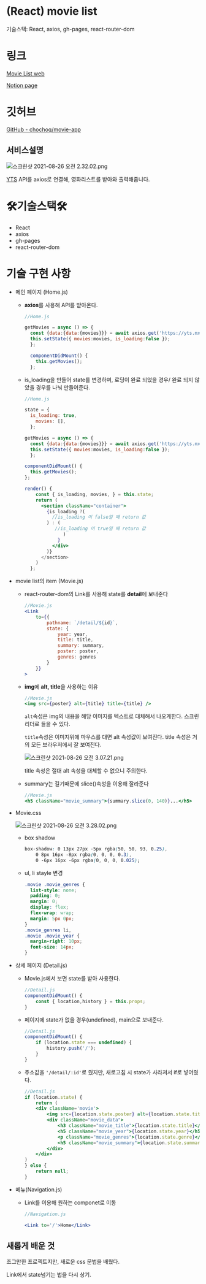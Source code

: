 # (React) movie list

기술스택: React, axios, gh-pages, react-router-dom


# 링크

[Movie List web](https://chochoq.github.io/movie-app/#/)

[Notion page](https://persistent-fruit-85b.notion.site/React-movie-list-3c9a929c319b42b588104d32629664e5)

# 깃허브

[GitHub - chochoq/movie-app](https://github.com/chochoq/movie-app)

## **서비스설명**

![스크린샷 2021-08-26 오전 2.32.02.png](https://persistent-fruit-85b.notion.site/image/https%3A%2F%2Fs3-us-west-2.amazonaws.com%2Fsecure.notion-static.com%2Fed95602f-23d3-4400-9258-9d3d7e4bb7f0%2F%E1%84%89%E1%85%B3%E1%84%8F%E1%85%B3%E1%84%85%E1%85%B5%E1%86%AB%E1%84%89%E1%85%A3%E1%86%BA_2021-08-26_%E1%84%8B%E1%85%A9%E1%84%8C%E1%85%A5%E1%86%AB_2.32.02.png?table=block&id=32ddbd6a-9b1d-449c-b41f-dc6b535f4f82&spaceId=a07b9679-e55c-4b34-ad51-a4e7fac6c83a&width=6680&userId=&cache=v2)

[YTS](https://yts.mx/) API를 axios로 연결해, 영화리스트를 받아와 출력해줍니다.

# 🛠기술스택🛠

- React
- axios
- gh-pages
- react-router-dom

# 기술 구현 사항

- 메인 페이지 (Home.js)
    - **axios**를 사용해 API를 받아온다.

        ```jsx
        //Home.js

        getMovies = async () => {
          const {data:{data:{movies}}} = await axios.get('https://yts.mx/api/v2/list_movies.json?sort_by=rating');
          this.setState({ movies:movies, is_loading:false });
          };

          componentDidMount() {
            this.getMovies();
          };
        ```

    - is_loading을 만들어 state를 변경하며, 로딩이 완료 되었을 경우/ 완료 되지 않았을 경우를 나눠 만들어준다.

        ```jsx
        //Home.js

        state = {
          is_loading: true,
        	movies: [],
          };

        getMovies = async () => {
          const {data:{data:{movies}}} = await axios.get('https://yts.mx/api/v2/list_movies.json?sort_by=rating');
          this.setState({ movies:movies, is_loading:false });
          };

        componentDidMount() {
          this.getMovies();
        };

        render() {
            const { is_loading, movies, } = this.state;
            return (
              <section className="container">
                {is_loading ?(
                  //is_loading 이 false일 때 return 값
                ) : (
                   //is_loading 이 true일 때 return 값
                      )
                    }
                  </div>
                )}
              </section>
            )
          };
        ```

- movie list의 item (Movie.js)
    - react-router-dom의 Link를 사용해 state를 **detail**에 보내준다

        ```jsx
        //Movie.js
        <Link
            to={{
                pathname: `/detail/${id}`,
                state: {
                    year: year,
                    title: title,
                    summary: summary,
                    poster: poster,
                    genres: genres
                }   
            }}
        >
        ```

    - **img**에 **alt, title**을 사용하는 이유

        ```jsx
        //Movie.js
        <img src={poster} alt={title} title={title} />
        ```

        `alt`속성은 img의 내용을 해당 이미지를 텍스트로 대체해서 나오게한다. 스크린 리더로 들을 수 있다.

        `title`속성은 이미지위에 마우스를 대면 alt 속성값이 보여진다. title 속성은 거의 모든 브라우저에서 잘 보여진다.

        ![스크린샷 2021-08-26 오전 3.07.21.png](https://persistent-fruit-85b.notion.site/image/https%3A%2F%2Fs3-us-west-2.amazonaws.com%2Fsecure.notion-static.com%2Fea6d668b-bcff-4a86-bee5-ee3df0b7660c%2F%E1%84%89%E1%85%B3%E1%84%8F%E1%85%B3%E1%84%85%E1%85%B5%E1%86%AB%E1%84%89%E1%85%A3%E1%86%BA_2021-08-26_%E1%84%8B%E1%85%A9%E1%84%8C%E1%85%A5%E1%86%AB_3.07.21.png?table=block&id=ca4a9376-d2c2-4181-9545-63713f5a076f&spaceId=a07b9679-e55c-4b34-ad51-a4e7fac6c83a&width=1310&userId=&cache=v2)

        title 속성은 절대 alt 속성을 대체할 수 없으니 주의한다.

    - summary는 길기때문에 slice()속성을 이용해 잘라준다

        ```jsx
        //Movie.js
        <h5 className="movie_summary">{summary.slice(0, 140)}...</h5>
        ```

- Movie.css

    ![스크린샷 2021-08-26 오전 3.28.02.png](https://persistent-fruit-85b.notion.site/image/https%3A%2F%2Fs3-us-west-2.amazonaws.com%2Fsecure.notion-static.com%2Fc1888cdf-9c81-4f2d-a00f-4751dc92f8ce%2F%E1%84%89%E1%85%B3%E1%84%8F%E1%85%B3%E1%84%85%E1%85%B5%E1%86%AB%E1%84%89%E1%85%A3%E1%86%BA_2021-08-26_%E1%84%8B%E1%85%A9%E1%84%8C%E1%85%A5%E1%86%AB_3.28.02.png?table=block&id=0b60e217-af72-4e27-a024-26d9e8f9106c&spaceId=a07b9679-e55c-4b34-ad51-a4e7fac6c83a&width=770&userId=&cache=v2)

    - box shadow

        ```css
        box-shadow: 0 13px 27px -5px rgba(50, 50, 93, 0.25),
            0 8px 16px -8px rgba(0, 0, 0, 0.3), 
            0 -6px 16px -6px rgba(0, 0, 0, 0.025);
        ```

    - ul, li stayle 변경

        ```css
        .movie .movie_genres {
          list-style: none;
          padding: 0;
          margin: 0;
          display: flex;
          flex-wrap: wrap;
          margin: 5px 0px;
        }
        .movie_genres li,
        .movie .movie_year {
          margin-right: 10px;
          font-size: 14px;
        }
        ```

- 상세 페이지 (Detail.js)
    - Movie.js에서 보면 state를 받아 사용한다.

        ```jsx
        //Detail.js
        componentDidMount() {
            const { location,history } = this.props;
        }
        ```

    - 페이지에 state가 없을 경우(undefined), main으로 보내준다.

        ```jsx
        //Detail.js
        componentDidMount() {
            if (location.state === undefined) {
                history.push('/');
            }
        }
        ```

    - 주소값을 `'/detail/:id'`로 줬지만, 새로고침 시 state가 사라져서 if로 넣어줬다.

        ```jsx
        //Detail.js
        if (location.state) {
            return (
            <div className='movie'>
                <img src={location.state.poster} alt={location.state.title} title={location.state.title} />
                <div className="movie_data">
                    <h3 className="movie_title">{location.state.title}</h3>
                    <h5 className="movie_year">{location.state.year}</h5>
                    <p className="movie_genres">{location.state.genre}</p>
                    <h5 className="movie_summary">{location.state.summary}</h5>
                </div>
            </div>
        )
        } else {
            return null;
        }
        ```

- 메뉴(Navigation.js)
    - Link를 이용해 원하는 componet로 이동

        ```jsx
        //Navigation.js

        <Link to='/'>Home</Link>
        ```

## 새롭게 배운 것

조그만한 프로젝트지만, 새로운 css 문법을 배웠다.

Link에서 state넘기는 법을 다시 상기.
